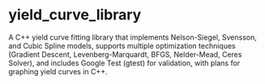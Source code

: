 # yield_curve_library
A C++ yield curve fitting library that implements Nelson-Siegel, Svensson, and Cubic Spline models, supports multiple optimization techniques (Gradient Descent, Levenberg-Marquardt, BFGS, Nelder-Mead, Ceres Solver), and includes Google Test (gtest) for validation, with plans for graphing yield curves in C++.

